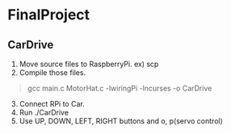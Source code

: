 # FinalProject
## CarDrive
1. Move source files to RaspberryPi. ex) scp
2. Compile those files.
> gcc main.c MotorHat.c -lwiringPi -lncurses -o CarDrive
3. Connect RPi to Car.
4. Run ./CarDrive
5. Use UP, DOWN, LEFT, RIGHT buttons and o, p(servo control)
